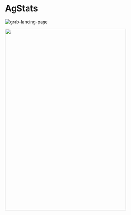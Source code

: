 # AgStats

![grab-landing-page](https://github.com/JackOgozaly/AgStats/blob/main/Examples/agstats_demo_091723.gif?raw=true)


<img src="https://github.com/JackOgozaly/AgStats/blob/main/Examples/agstats_demo_091723.gif?raw=true" width="400" height="600" />
